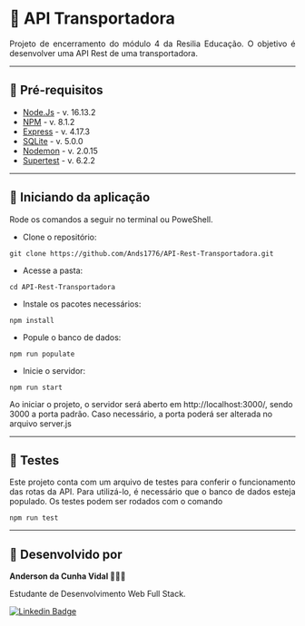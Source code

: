 # 🚚 API Transportadora

 <p align="justify">Projeto de encerramento do módulo 4 da Resilia Educação. O objetivo é desenvolver uma API Rest de uma transportadora.

---

## 📘 Pré-requisitos

- <a href="https://nodejs.org/en/">Node.Js</a> - v. 16.13.2
- <a href="https://www.npmjs.com/">NPM</a> - v. 8.1.2
- <a href="https://expressjs.com/pt-br/">Express</a> - v. 4.17.3
- <a href="https://www.npmjs.com/package/sqlite3">SQLite</a> - v. 5.0.0
- <a href="https://nodemon.io/">Nodemon</a> - v. 2.0.15
- <a href="https://www.npmjs.com/package/supertest"> Supertest</a> - v. 6.2.2

---

## 📖 Iniciando da aplicação

 <p>Rode os comandos a seguir no terminal ou PoweShell.</p>
 
 - Clone o repositório:
```
git clone https://github.com/Ands1776/API-Rest-Transportadora.git
```
- Acesse a pasta:
```
cd API-Rest-Transportadora
```
- Instale os pacotes necessários:
```
npm install
```
- Popule o banco de dados:
```
npm run populate
```
- Inicie o servidor:
```
npm run start
```
<p>Ao iniciar o projeto, o servidor será aberto em http://localhost:3000/, sendo 3000 a porta padrão. Caso necessário, a porta poderá ser alterada no arquivo server.js</p>

---

## 📕 Testes

<p align="justify">Este projeto conta com um arquivo de testes para conferir o funcionamento das rotas da API. Para utilizá-lo, é necessário que o banco de dados esteja populado. Os testes podem ser rodados com o comando</p>

```
npm run test
```

---

## 📔 Desenvolvido por

<b>Anderson da Cunha Vidal 👨🏾‍💻</b>

<p>Estudante de Desenvolvimento Web Full Stack.</p>

[![Linkedin Badge](https://img.shields.io/badge/-Linkedin-blue?style=flat-square&logo=Linkedin&logoColor=white&link=https://www.linkedin.com/in/anderson-da-cunha-vidal-2560a520a/)](https://www.linkedin.com/in/anderson-da-cunha-vidal-2560a520a/)